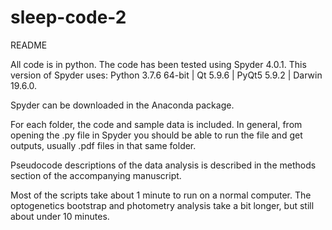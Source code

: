 # sleep-code-2

README

All code is in python. The code has been tested using Spyder 4.0.1.  This version of Spyder uses: Python 3.7.6 64-bit | Qt 5.9.6 | PyQt5 5.9.2 | Darwin 19.6.0. 

Spyder can be downloaded in the Anaconda package. 

For each folder, the code and sample data is included. In general, from opening the .py file in Spyder you should be able to run the file and get outputs, usually .pdf files in that same folder. 

Pseudocode descriptions of the data analysis is described in the methods section of the accompanying manuscript. 

Most of the scripts take about 1 minute to run on a normal computer. The optogenetics bootstrap and photometry analysis take a bit longer, but still about under 10 minutes. 

